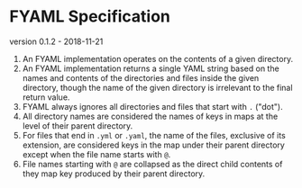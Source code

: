 # FYAML Specification

version 0.1.2 - 2018-11-21


1. An FYAML implementation operates on the contents of a given directory.
2. An FYAML implementation returns a single YAML string based on the names and contents of the directories and files inside the given directory, though the name of the given directory is irrelevant to the final return value.
3. FYAML always ignores all directories and files that start with `.` ("dot"). 
3. All directory names are considered the names of keys in maps at the level of their parent directory.
4. For files that end in `.yml` or `.yaml`, the name of the files, exclusive of its extension, are considered keys in the map under their parent directory except when the file name starts with `@`.
5. File names starting with `@` are collapsed as the direct child contents of they map key produced by their parent directory.


